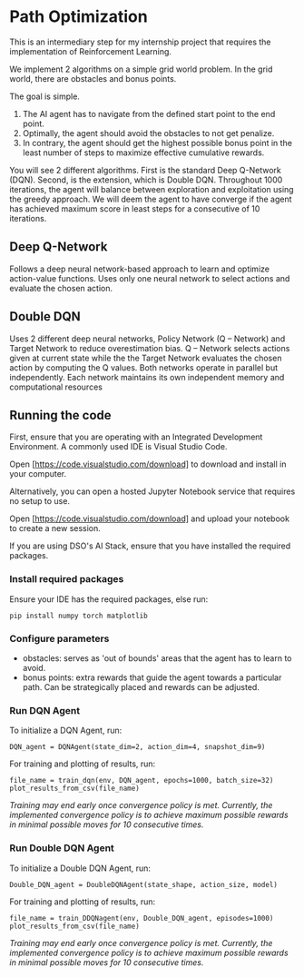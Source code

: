 # Path Optimization

This is an intermediary step for my internship project that requires the implementation of Reinforcement Learning.

We implement 2 algorithms on a simple grid world problem. In the grid world, there are obstacles and bonus points. 

The goal is simple. 
1) The AI agent has to navigate from the defined start point to the end point. 
2) Optimally, the agent should avoid the obstacles to not get penalize.
3) In contrary, the agent should get the highest possible bonus point in the least number of steps to maximize effective cumulative rewards. 

You will see 2 different algorithms. First is the standard Deep Q-Network (DQN). Second, is the extension, which is Double DQN. Throughout 1000 iterations, the agent will balance between exploration and exploitation using the greedy approach. We will deem the agent to have converge if the agent has achieved maximum score in least steps for a consecutive of 10 iterations. 

## Deep Q-Network

Follows a deep neural network-based approach to learn and optimize action-value functions. Uses only one neural network to select actions and evaluate the chosen action.

## Double DQN

Uses 2 different deep neural networks, Policy Network (Q – Network) and Target Network to reduce overestimation bias. Q – Network selects actions given at current state while the the Target Network evaluates the chosen action by computing the Q values. Both networks operate in parallel but independently. Each network maintains its own independent memory and computational resources 

## Running the code

First, ensure that you are operating with an Integrated Development Environment. A commonly used IDE is Visual 
Studio Code.

Open [https://code.visualstudio.com/download] to download and install in your computer.

Alternatively, you can open a hosted Jupyter Notebook service that requires no setup to use.

Open [https://code.visualstudio.com/download] and upload your notebook to create a new session.

If you are using DSO's AI Stack, ensure that you have installed the required packages.

### Install required packages

Ensure your IDE has the required packages, else run:

`pip install numpy torch matplotlib`

### Configure parameters
- obstacles: serves as 'out of bounds' areas that the agent has to learn to avoid.
- bonus points: extra rewards that guide the agent towards a particular path. Can be strategically placed and rewards can be adjusted.

### Run DQN Agent

To initialize a DQN Agent, run:

`DQN_agent = DQNAgent(state_dim=2, action_dim=4, snapshot_dim=9)`

For training and plotting of results, run:

```
file_name = train_dqn(env, DQN_agent, epochs=1000, batch_size=32)
plot_results_from_csv(file_name)
```

*Training may end early once convergence policy is met. Currently, the implemented convergence policy is to achieve maximum possible rewards in minimal possible moves for 10 consecutive times.*

### Run Double DQN Agent

To initialize a Double DQN Agent, run:

`Double_DQN_agent = DoubleDQNAgent(state_shape, action_size, model)`

For training and plotting of results, run:

```
file_name = train_DDQNagent(env, Double_DQN_agent, episodes=1000)
plot_results_from_csv(file_name)
```

*Training may end early once convergence policy is met. Currently, the implemented convergence policy is to achieve maximum possible rewards in minimal possible moves for 10 consecutive times.*


